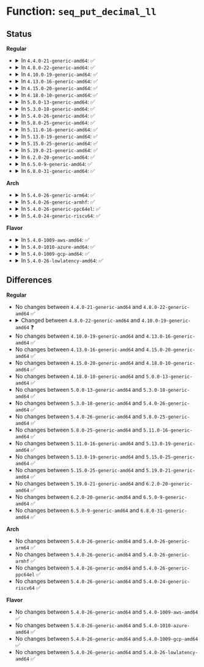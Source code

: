 # Function: <code>seq_put_decimal_ll</code>

## Status
<b>Regular</b>
<ul>
<li>
<details>
<summary>In <code>4.4.0-21-generic-amd64</code>: ✅</summary>

```c
void seq_put_decimal_ll(struct seq_file * m, char delimiter, long long int num)
```

```json
{
  "name": "seq_put_decimal_ll",
  "collision_type": "Unique Global",
  "inline_type": "No",
  "funcs": [
    {
      "addr": 18446744071581143824,
      "name": "seq_put_decimal_ll",
      "external": true,
      "loc": "fs/seq_file.c:710",
      "file": "fs/seq_file.c",
      "inline": "seen, unknown",
      "caller_inline": [],
      "caller_func": [
        "fs/proc/array.c:do_task_stat",
        "fs/proc/array.c:do_task_stat",
        "fs/proc/array.c:do_task_stat",
        "fs/proc/array.c:do_task_stat",
        "fs/proc/array.c:do_task_stat",
        "fs/proc/array.c:do_task_stat",
        "fs/proc/array.c:do_task_stat",
        "fs/proc/array.c:do_task_stat",
        "fs/proc/array.c:do_task_stat",
        "fs/proc/array.c:do_task_stat",
        "fs/proc/array.c:do_task_stat",
        "fs/proc/array.c:do_task_stat",
        "fs/proc/array.c:do_task_stat",
        "fs/proc/array.c:do_task_stat",
        "fs/proc/array.c:do_task_stat"
      ]
    }
  ],
  "symbols": [
    {
      "addr": 18446744071581143824,
      "name": "seq_put_decimal_ll",
      "section": ".text",
      "bind": "STB_GLOBAL",
      "size": 78
    }
  ]
}
```
</details>
</li>
<li>
<details>
<summary>In <code>4.8.0-22-generic-amd64</code>: ✅</summary>

```c
void seq_put_decimal_ll(struct seq_file * m, char delimiter, long long int num)
```

```json
{
  "name": "seq_put_decimal_ll",
  "collision_type": "Unique Global",
  "inline_type": "No",
  "funcs": [
    {
      "addr": 18446744071581308448,
      "name": "seq_put_decimal_ll",
      "external": true,
      "loc": "fs/seq_file.c:713",
      "file": "fs/seq_file.c",
      "inline": "seen, unknown",
      "caller_inline": [],
      "caller_func": [
        "fs/proc/array.c:do_task_stat",
        "fs/proc/array.c:do_task_stat",
        "fs/proc/array.c:do_task_stat",
        "fs/proc/array.c:do_task_stat",
        "fs/proc/array.c:do_task_stat",
        "fs/proc/array.c:do_task_stat",
        "fs/proc/array.c:do_task_stat",
        "fs/proc/array.c:do_task_stat",
        "fs/proc/array.c:do_task_stat",
        "fs/proc/array.c:do_task_stat",
        "fs/proc/array.c:do_task_stat",
        "fs/proc/array.c:do_task_stat",
        "fs/proc/array.c:do_task_stat",
        "fs/proc/array.c:do_task_stat",
        "fs/proc/array.c:do_task_stat"
      ]
    }
  ],
  "symbols": [
    {
      "addr": 18446744071581308448,
      "name": "seq_put_decimal_ll",
      "section": ".text",
      "bind": "STB_GLOBAL",
      "size": 86
    }
  ]
}
```
</details>
</li>
<li>
<details>
<summary>In <code>4.10.0-19-generic-amd64</code>: ✅</summary>

```c
void seq_put_decimal_ll(struct seq_file * m, const char * delimiter, long long int num)
```

```json
{
  "name": "seq_put_decimal_ll",
  "collision_type": "Unique Global",
  "inline_type": "No",
  "funcs": [
    {
      "addr": 18446744071581387104,
      "name": "seq_put_decimal_ll",
      "external": true,
      "loc": "fs/seq_file.c:728",
      "file": "fs/seq_file.c",
      "inline": "seen, unknown",
      "caller_inline": [],
      "caller_func": [
        "fs/proc/array.c:do_task_stat",
        "fs/proc/array.c:do_task_stat",
        "fs/proc/array.c:do_task_stat",
        "fs/proc/array.c:do_task_stat",
        "fs/proc/array.c:do_task_stat",
        "fs/proc/array.c:do_task_stat",
        "fs/proc/array.c:do_task_stat",
        "fs/proc/array.c:do_task_stat",
        "fs/proc/array.c:do_task_stat",
        "fs/proc/array.c:do_task_stat",
        "fs/proc/array.c:do_task_stat",
        "fs/proc/array.c:do_task_stat",
        "fs/proc/array.c:do_task_stat",
        "fs/proc/array.c:do_task_stat"
      ]
    }
  ],
  "symbols": [
    {
      "addr": 18446744071581387104,
      "name": "seq_put_decimal_ll",
      "section": ".text",
      "bind": "STB_GLOBAL",
      "size": 225
    }
  ]
}
```
</details>
</li>
<li>
<details>
<summary>In <code>4.13.0-16-generic-amd64</code>: ✅</summary>

```c
void seq_put_decimal_ll(struct seq_file * m, const char * delimiter, long long int num)
```

```json
{
  "name": "seq_put_decimal_ll",
  "collision_type": "Unique Global",
  "inline_type": "No",
  "funcs": [
    {
      "addr": 18446744071581443360,
      "name": "seq_put_decimal_ll",
      "external": true,
      "loc": "fs/seq_file.c:714",
      "file": "fs/seq_file.c",
      "inline": "seen, unknown",
      "caller_inline": [],
      "caller_func": [
        "fs/proc/array.c:do_task_stat",
        "fs/proc/array.c:do_task_stat",
        "fs/proc/array.c:do_task_stat",
        "fs/proc/array.c:do_task_stat",
        "fs/proc/array.c:do_task_stat",
        "fs/proc/array.c:do_task_stat",
        "fs/proc/array.c:do_task_stat",
        "fs/proc/array.c:do_task_stat",
        "fs/proc/array.c:do_task_stat",
        "fs/proc/array.c:do_task_stat",
        "fs/proc/array.c:do_task_stat",
        "fs/proc/array.c:do_task_stat",
        "fs/proc/array.c:do_task_stat",
        "fs/proc/array.c:do_task_stat"
      ]
    }
  ],
  "symbols": [
    {
      "addr": 18446744071581443360,
      "name": "seq_put_decimal_ll",
      "section": ".text",
      "bind": "STB_GLOBAL",
      "size": 223
    }
  ]
}
```
</details>
</li>
<li>
<details>
<summary>In <code>4.15.0-20-generic-amd64</code>: ✅</summary>

```c
void seq_put_decimal_ll(struct seq_file * m, const char * delimiter, long long int num)
```

```json
{
  "name": "seq_put_decimal_ll",
  "collision_type": "Unique Global",
  "inline_type": "No",
  "funcs": [
    {
      "addr": 18446744071581585312,
      "name": "seq_put_decimal_ll",
      "external": true,
      "loc": "fs/seq_file.c:718",
      "file": "fs/seq_file.c",
      "inline": "seen, unknown",
      "caller_inline": [],
      "caller_func": [
        "fs/proc/array.c:do_task_stat",
        "fs/proc/array.c:do_task_stat",
        "fs/proc/array.c:do_task_stat",
        "fs/proc/array.c:do_task_stat",
        "fs/proc/array.c:do_task_stat",
        "fs/proc/array.c:do_task_stat",
        "fs/proc/array.c:do_task_stat",
        "fs/proc/array.c:do_task_stat",
        "fs/proc/array.c:do_task_stat",
        "fs/proc/array.c:do_task_stat",
        "fs/proc/array.c:do_task_stat",
        "fs/proc/array.c:do_task_stat",
        "fs/proc/array.c:do_task_stat",
        "fs/proc/array.c:do_task_stat"
      ]
    }
  ],
  "symbols": [
    {
      "addr": 18446744071581585312,
      "name": "seq_put_decimal_ll",
      "section": ".text",
      "bind": "STB_GLOBAL",
      "size": 223
    }
  ]
}
```
</details>
</li>
<li>
<details>
<summary>In <code>4.18.0-10-generic-amd64</code>: ✅</summary>

```c
void seq_put_decimal_ll(struct seq_file * m, const char * delimiter, long long int num)
```

```json
{
  "name": "seq_put_decimal_ll",
  "collision_type": "Unique Global",
  "inline_type": "No",
  "funcs": [
    {
      "addr": 18446744071581741520,
      "name": "seq_put_decimal_ll",
      "external": true,
      "loc": "fs/seq_file.c:776",
      "file": "fs/seq_file.c",
      "inline": "seen, unknown",
      "caller_inline": [],
      "caller_func": [
        "fs/proc/array.c:do_task_stat",
        "fs/proc/array.c:do_task_stat",
        "fs/proc/array.c:do_task_stat",
        "fs/proc/array.c:do_task_stat",
        "fs/proc/array.c:do_task_stat",
        "fs/proc/array.c:do_task_stat",
        "fs/proc/array.c:do_task_stat",
        "fs/proc/array.c:do_task_stat",
        "fs/proc/array.c:do_task_stat",
        "fs/proc/array.c:do_task_stat",
        "fs/proc/array.c:do_task_stat",
        "fs/proc/array.c:do_task_stat",
        "fs/proc/array.c:do_task_stat",
        "fs/proc/array.c:do_task_stat"
      ]
    }
  ],
  "symbols": [
    {
      "addr": 18446744071581741520,
      "name": "seq_put_decimal_ll",
      "section": ".text",
      "bind": "STB_GLOBAL",
      "size": 232
    }
  ]
}
```
</details>
</li>
<li>
<details>
<summary>In <code>5.0.0-13-generic-amd64</code>: ✅</summary>

```c
void seq_put_decimal_ll(struct seq_file * m, const char * delimiter, long long int num)
```

```json
{
  "name": "seq_put_decimal_ll",
  "collision_type": "Unique Global",
  "inline_type": "No",
  "funcs": [
    {
      "addr": 18446744071581827392,
      "name": "seq_put_decimal_ll",
      "external": true,
      "loc": "fs/seq_file.c:764",
      "file": "fs/seq_file.c",
      "inline": "seen, unknown",
      "caller_inline": [],
      "caller_func": [
        "fs/proc/array.c:do_task_stat",
        "fs/proc/array.c:do_task_stat",
        "fs/proc/array.c:do_task_stat",
        "fs/proc/array.c:do_task_stat",
        "fs/proc/array.c:do_task_stat",
        "fs/proc/array.c:do_task_stat",
        "fs/proc/array.c:do_task_stat",
        "fs/proc/array.c:do_task_stat",
        "fs/proc/array.c:do_task_stat",
        "fs/proc/array.c:do_task_stat",
        "fs/proc/array.c:do_task_stat",
        "fs/proc/array.c:do_task_stat",
        "fs/proc/array.c:do_task_stat",
        "fs/proc/array.c:do_task_stat"
      ]
    }
  ],
  "symbols": [
    {
      "addr": 18446744071581827392,
      "name": "seq_put_decimal_ll",
      "section": ".text",
      "bind": "STB_GLOBAL",
      "size": 232
    }
  ]
}
```
</details>
</li>
<li>
<details>
<summary>In <code>5.3.0-18-generic-amd64</code>: ✅</summary>

```c
void seq_put_decimal_ll(struct seq_file * m, const char * delimiter, long long int num)
```

```json
{
  "name": "seq_put_decimal_ll",
  "collision_type": "Unique Global",
  "inline_type": "No",
  "funcs": [
    {
      "addr": 18446744071581951568,
      "name": "seq_put_decimal_ll",
      "external": true,
      "loc": "fs/seq_file.c:776",
      "file": "fs/seq_file.c",
      "inline": "seen, unknown",
      "caller_inline": [],
      "caller_func": [
        "arch/x86/kernel/fpu/xstate.c:proc_pid_arch_status",
        "fs/proc/array.c:do_task_stat",
        "fs/proc/array.c:do_task_stat",
        "fs/proc/array.c:do_task_stat",
        "fs/proc/array.c:do_task_stat",
        "fs/proc/array.c:do_task_stat",
        "fs/proc/array.c:do_task_stat",
        "fs/proc/array.c:do_task_stat",
        "fs/proc/array.c:do_task_stat",
        "fs/proc/array.c:do_task_stat",
        "fs/proc/array.c:do_task_stat",
        "fs/proc/array.c:do_task_stat",
        "fs/proc/array.c:do_task_stat",
        "fs/proc/array.c:do_task_stat",
        "fs/proc/array.c:do_task_stat"
      ]
    }
  ],
  "symbols": [
    {
      "addr": 18446744071581951568,
      "name": "seq_put_decimal_ll",
      "section": ".text",
      "bind": "STB_GLOBAL",
      "size": 232
    }
  ]
}
```
</details>
</li>
<li>
<details>
<summary>In <code>5.4.0-26-generic-amd64</code>: ✅</summary>

```c
void seq_put_decimal_ll(struct seq_file * m, const char * delimiter, long long int num)
```

```json
{
  "name": "seq_put_decimal_ll",
  "collision_type": "Unique Global",
  "inline_type": "No",
  "funcs": [
    {
      "addr": 18446744071582024224,
      "name": "seq_put_decimal_ll",
      "external": true,
      "loc": "fs/seq_file.c:776",
      "file": "fs/seq_file.c",
      "inline": "seen, unknown",
      "caller_inline": [],
      "caller_func": [
        "arch/x86/kernel/fpu/xstate.c:proc_pid_arch_status",
        "fs/proc/array.c:do_task_stat",
        "fs/proc/array.c:do_task_stat",
        "fs/proc/array.c:do_task_stat",
        "fs/proc/array.c:do_task_stat",
        "fs/proc/array.c:do_task_stat",
        "fs/proc/array.c:do_task_stat",
        "fs/proc/array.c:do_task_stat",
        "fs/proc/array.c:do_task_stat",
        "fs/proc/array.c:do_task_stat",
        "fs/proc/array.c:do_task_stat",
        "fs/proc/array.c:do_task_stat",
        "fs/proc/array.c:do_task_stat",
        "fs/proc/array.c:do_task_stat",
        "fs/proc/array.c:do_task_stat"
      ]
    }
  ],
  "symbols": [
    {
      "addr": 18446744071582024224,
      "name": "seq_put_decimal_ll",
      "section": ".text",
      "bind": "STB_GLOBAL",
      "size": 232
    }
  ]
}
```
</details>
</li>
<li>
<details>
<summary>In <code>5.8.0-25-generic-amd64</code>: ✅</summary>

```c
void seq_put_decimal_ll(struct seq_file * m, const char * delimiter, long long int num)
```

```json
{
  "name": "seq_put_decimal_ll",
  "collision_type": "Unique Global",
  "inline_type": "No",
  "funcs": [
    {
      "addr": 18446744071582258688,
      "name": "seq_put_decimal_ll",
      "external": true,
      "loc": "fs/seq_file.c:752",
      "file": "fs/seq_file.c",
      "inline": "seen, unknown",
      "caller_inline": [],
      "caller_func": [
        "arch/x86/kernel/fpu/xstate.c:proc_pid_arch_status",
        "kernel/fork.c:pidfd_show_fdinfo",
        "kernel/fork.c:pidfd_show_fdinfo",
        "kernel/fork.c:pidfd_show_fdinfo",
        "kernel/fork.c:pidfd_show_fdinfo",
        "kernel/fork.c:pidfd_show_fdinfo",
        "fs/proc/array.c:do_task_stat",
        "fs/proc/array.c:do_task_stat",
        "fs/proc/array.c:do_task_stat",
        "fs/proc/array.c:do_task_stat",
        "fs/proc/array.c:do_task_stat",
        "fs/proc/array.c:do_task_stat",
        "fs/proc/array.c:do_task_stat",
        "fs/proc/array.c:do_task_stat",
        "fs/proc/array.c:do_task_stat",
        "fs/proc/array.c:do_task_stat",
        "fs/proc/array.c:do_task_stat",
        "fs/proc/array.c:do_task_stat",
        "fs/proc/array.c:do_task_stat",
        "fs/proc/array.c:do_task_stat"
      ]
    }
  ],
  "symbols": [
    {
      "addr": 18446744071582258688,
      "name": "seq_put_decimal_ll",
      "section": ".text",
      "bind": "STB_GLOBAL",
      "size": 229
    }
  ]
}
```
</details>
</li>
<li>
<details>
<summary>In <code>5.11.0-16-generic-amd64</code>: ✅</summary>

```c
void seq_put_decimal_ll(struct seq_file * m, const char * delimiter, long long int num)
```

```json
{
  "name": "seq_put_decimal_ll",
  "collision_type": "Unique Global",
  "inline_type": "No",
  "funcs": [
    {
      "addr": 18446744071582307952,
      "name": "seq_put_decimal_ll",
      "external": true,
      "loc": "fs/seq_file.c:768",
      "file": "fs/seq_file.c",
      "inline": "seen, unknown",
      "caller_inline": [],
      "caller_func": [
        "arch/x86/kernel/fpu/xstate.c:proc_pid_arch_status",
        "kernel/fork.c:pidfd_show_fdinfo",
        "kernel/fork.c:pidfd_show_fdinfo",
        "kernel/fork.c:pidfd_show_fdinfo",
        "kernel/fork.c:pidfd_show_fdinfo",
        "kernel/fork.c:pidfd_show_fdinfo",
        "fs/proc/array.c:do_task_stat",
        "fs/proc/array.c:do_task_stat",
        "fs/proc/array.c:do_task_stat",
        "fs/proc/array.c:do_task_stat",
        "fs/proc/array.c:do_task_stat",
        "fs/proc/array.c:do_task_stat",
        "fs/proc/array.c:do_task_stat",
        "fs/proc/array.c:do_task_stat",
        "fs/proc/array.c:do_task_stat",
        "fs/proc/array.c:do_task_stat",
        "fs/proc/array.c:do_task_stat",
        "fs/proc/array.c:do_task_stat",
        "fs/proc/array.c:do_task_stat",
        "fs/proc/array.c:do_task_stat"
      ]
    }
  ],
  "symbols": [
    {
      "addr": 18446744071582307952,
      "name": "seq_put_decimal_ll",
      "section": ".text",
      "bind": "STB_GLOBAL",
      "size": 227
    }
  ]
}
```
</details>
</li>
<li>
<details>
<summary>In <code>5.13.0-19-generic-amd64</code>: ✅</summary>

```c
void seq_put_decimal_ll(struct seq_file * m, const char * delimiter, long long int num)
```

```json
{
  "name": "seq_put_decimal_ll",
  "collision_type": "Unique Global",
  "inline_type": "No",
  "funcs": [
    {
      "addr": 18446744071582335520,
      "name": "seq_put_decimal_ll",
      "external": true,
      "loc": "fs/seq_file.c:790",
      "file": "fs/seq_file.c",
      "inline": "seen, unknown",
      "caller_inline": [],
      "caller_func": [
        "arch/x86/kernel/fpu/xstate.c:proc_pid_arch_status",
        "kernel/fork.c:pidfd_show_fdinfo",
        "kernel/fork.c:pidfd_show_fdinfo",
        "kernel/fork.c:pidfd_show_fdinfo",
        "kernel/fork.c:pidfd_show_fdinfo",
        "kernel/fork.c:pidfd_show_fdinfo",
        "fs/proc/array.c:do_task_stat",
        "fs/proc/array.c:do_task_stat",
        "fs/proc/array.c:do_task_stat",
        "fs/proc/array.c:do_task_stat",
        "fs/proc/array.c:do_task_stat",
        "fs/proc/array.c:do_task_stat",
        "fs/proc/array.c:do_task_stat",
        "fs/proc/array.c:do_task_stat",
        "fs/proc/array.c:do_task_stat",
        "fs/proc/array.c:do_task_stat",
        "fs/proc/array.c:do_task_stat",
        "fs/proc/array.c:do_task_stat",
        "fs/proc/array.c:do_task_stat",
        "fs/proc/array.c:do_task_stat"
      ]
    }
  ],
  "symbols": [
    {
      "addr": 18446744071582335520,
      "name": "seq_put_decimal_ll",
      "section": ".text",
      "bind": "STB_GLOBAL",
      "size": 214
    }
  ]
}
```
</details>
</li>
<li>
<details>
<summary>In <code>5.15.0-25-generic-amd64</code>: ✅</summary>

```c
void seq_put_decimal_ll(struct seq_file * m, const char * delimiter, long long int num)
```

```json
{
  "name": "seq_put_decimal_ll",
  "collision_type": "Unique Global",
  "inline_type": "No",
  "funcs": [
    {
      "addr": 18446744071582656080,
      "name": "seq_put_decimal_ll",
      "external": true,
      "loc": "fs/seq_file.c:799",
      "file": "fs/seq_file.c",
      "inline": "seen, unknown",
      "caller_inline": [],
      "caller_func": [
        "arch/x86/kernel/fpu/xstate.c:proc_pid_arch_status",
        "kernel/fork.c:pidfd_show_fdinfo",
        "kernel/fork.c:pidfd_show_fdinfo",
        "kernel/fork.c:pidfd_show_fdinfo",
        "kernel/fork.c:pidfd_show_fdinfo",
        "kernel/fork.c:pidfd_show_fdinfo",
        "fs/proc/array.c:do_task_stat",
        "fs/proc/array.c:do_task_stat",
        "fs/proc/array.c:do_task_stat",
        "fs/proc/array.c:do_task_stat",
        "fs/proc/array.c:do_task_stat",
        "fs/proc/array.c:do_task_stat",
        "fs/proc/array.c:do_task_stat",
        "fs/proc/array.c:do_task_stat",
        "fs/proc/array.c:do_task_stat",
        "fs/proc/array.c:do_task_stat",
        "fs/proc/array.c:do_task_stat",
        "fs/proc/array.c:do_task_stat",
        "fs/proc/array.c:do_task_stat",
        "fs/proc/array.c:do_task_stat"
      ]
    }
  ],
  "symbols": [
    {
      "addr": 18446744071582656080,
      "name": "seq_put_decimal_ll",
      "section": ".text",
      "bind": "STB_GLOBAL",
      "size": 214
    }
  ]
}
```
</details>
</li>
<li>
<details>
<summary>In <code>5.19.0-21-generic-amd64</code>: ✅</summary>

```c
void seq_put_decimal_ll(struct seq_file * m, const char * delimiter, long long int num)
```

```json
{
  "name": "seq_put_decimal_ll",
  "collision_type": "Unique Global",
  "inline_type": "No",
  "funcs": [
    {
      "addr": 18446744071583195744,
      "name": "seq_put_decimal_ll",
      "external": true,
      "loc": "fs/seq_file.c:783",
      "file": "fs/seq_file.c",
      "inline": "seen, unknown",
      "caller_inline": [],
      "caller_func": [
        "arch/x86/kernel/fpu/xstate.c:proc_pid_arch_status",
        "kernel/fork.c:pidfd_show_fdinfo",
        "kernel/fork.c:pidfd_show_fdinfo",
        "kernel/fork.c:pidfd_show_fdinfo",
        "kernel/fork.c:pidfd_show_fdinfo",
        "kernel/fork.c:pidfd_show_fdinfo",
        "fs/proc/array.c:do_task_stat",
        "fs/proc/array.c:do_task_stat",
        "fs/proc/array.c:do_task_stat",
        "fs/proc/array.c:do_task_stat",
        "fs/proc/array.c:do_task_stat",
        "fs/proc/array.c:do_task_stat",
        "fs/proc/array.c:do_task_stat",
        "fs/proc/array.c:do_task_stat",
        "fs/proc/array.c:do_task_stat",
        "fs/proc/array.c:do_task_stat",
        "fs/proc/array.c:do_task_stat",
        "fs/proc/array.c:do_task_stat",
        "fs/proc/array.c:do_task_stat",
        "fs/proc/array.c:do_task_stat"
      ]
    }
  ],
  "symbols": [
    {
      "addr": 18446744071583195744,
      "name": "seq_put_decimal_ll",
      "section": ".text",
      "bind": "STB_GLOBAL",
      "size": 259
    }
  ]
}
```
</details>
</li>
<li>
<details>
<summary>In <code>6.2.0-20-generic-amd64</code>: ✅</summary>

```c
void seq_put_decimal_ll(struct seq_file * m, const char * delimiter, long long int num)
```

```json
{
  "name": "seq_put_decimal_ll",
  "collision_type": "Unique Global",
  "inline_type": "No",
  "funcs": [
    {
      "addr": 18446744071583771632,
      "name": "seq_put_decimal_ll",
      "external": true,
      "loc": "fs/seq_file.c:783",
      "file": "fs/seq_file.c",
      "inline": "seen, unknown",
      "caller_inline": [],
      "caller_func": [
        "arch/x86/kernel/fpu/xstate.c:proc_pid_arch_status",
        "kernel/fork.c:pidfd_show_fdinfo",
        "kernel/fork.c:pidfd_show_fdinfo",
        "kernel/fork.c:pidfd_show_fdinfo",
        "kernel/fork.c:pidfd_show_fdinfo",
        "kernel/fork.c:pidfd_show_fdinfo",
        "fs/proc/array.c:do_task_stat",
        "fs/proc/array.c:do_task_stat",
        "fs/proc/array.c:do_task_stat",
        "fs/proc/array.c:do_task_stat",
        "fs/proc/array.c:do_task_stat",
        "fs/proc/array.c:do_task_stat",
        "fs/proc/array.c:do_task_stat",
        "fs/proc/array.c:do_task_stat",
        "fs/proc/array.c:do_task_stat",
        "fs/proc/array.c:do_task_stat",
        "fs/proc/array.c:do_task_stat",
        "fs/proc/array.c:do_task_stat",
        "fs/proc/array.c:do_task_stat",
        "fs/proc/array.c:do_task_stat"
      ]
    }
  ],
  "symbols": [
    {
      "addr": 18446744071583771632,
      "name": "seq_put_decimal_ll",
      "section": ".text",
      "bind": "STB_GLOBAL",
      "size": 259
    }
  ]
}
```
</details>
</li>
<li>
<details>
<summary>In <code>6.5.0-9-generic-amd64</code>: ✅</summary>

```c
void seq_put_decimal_ll(struct seq_file * m, const char * delimiter, long long int num)
```

```json
{
  "name": "seq_put_decimal_ll",
  "collision_type": "Unique Global",
  "inline_type": "No",
  "funcs": [
    {
      "addr": 18446744071583988800,
      "name": "seq_put_decimal_ll",
      "external": true,
      "loc": "fs/seq_file.c:783",
      "file": "fs/seq_file.c",
      "inline": "seen, unknown",
      "caller_inline": [],
      "caller_func": [
        "arch/x86/kernel/fpu/xstate.c:proc_pid_arch_status",
        "kernel/fork.c:pidfd_show_fdinfo",
        "kernel/fork.c:pidfd_show_fdinfo",
        "kernel/fork.c:pidfd_show_fdinfo",
        "kernel/fork.c:pidfd_show_fdinfo",
        "kernel/fork.c:pidfd_show_fdinfo",
        "fs/proc/array.c:do_task_stat",
        "fs/proc/array.c:do_task_stat",
        "fs/proc/array.c:do_task_stat",
        "fs/proc/array.c:do_task_stat",
        "fs/proc/array.c:do_task_stat",
        "fs/proc/array.c:do_task_stat",
        "fs/proc/array.c:do_task_stat",
        "fs/proc/array.c:do_task_stat",
        "fs/proc/array.c:do_task_stat",
        "fs/proc/array.c:do_task_stat",
        "fs/proc/array.c:do_task_stat",
        "fs/proc/array.c:do_task_stat",
        "fs/proc/array.c:do_task_stat",
        "fs/proc/array.c:do_task_stat"
      ]
    }
  ],
  "symbols": [
    {
      "addr": 18446744071583988800,
      "name": "seq_put_decimal_ll",
      "section": ".text",
      "bind": "STB_GLOBAL",
      "size": 259
    }
  ]
}
```
</details>
</li>
<li>
<details>
<summary>In <code>6.8.0-31-generic-amd64</code>: ✅</summary>

```c
void seq_put_decimal_ll(struct seq_file * m, const char * delimiter, long long int num)
```

```json
{
  "name": "seq_put_decimal_ll",
  "collision_type": "Unique Global",
  "inline_type": "No",
  "funcs": [
    {
      "addr": 18446744071584201424,
      "name": "seq_put_decimal_ll",
      "external": true,
      "loc": "fs/seq_file.c:783",
      "file": "fs/seq_file.c",
      "inline": "seen, unknown",
      "caller_inline": [],
      "caller_func": [
        "arch/x86/kernel/fpu/xstate.c:proc_pid_arch_status",
        "kernel/fork.c:pidfd_show_fdinfo",
        "kernel/fork.c:pidfd_show_fdinfo",
        "kernel/fork.c:pidfd_show_fdinfo",
        "kernel/fork.c:pidfd_show_fdinfo",
        "kernel/fork.c:pidfd_show_fdinfo",
        "fs/proc/array.c:do_task_stat",
        "fs/proc/array.c:do_task_stat",
        "fs/proc/array.c:do_task_stat",
        "fs/proc/array.c:do_task_stat",
        "fs/proc/array.c:do_task_stat",
        "fs/proc/array.c:do_task_stat",
        "fs/proc/array.c:do_task_stat",
        "fs/proc/array.c:do_task_stat",
        "fs/proc/array.c:do_task_stat",
        "fs/proc/array.c:do_task_stat",
        "fs/proc/array.c:do_task_stat",
        "fs/proc/array.c:do_task_stat",
        "fs/proc/array.c:do_task_stat",
        "fs/proc/array.c:do_task_stat"
      ]
    }
  ],
  "symbols": [
    {
      "addr": 18446744071584201424,
      "name": "seq_put_decimal_ll",
      "section": ".text",
      "bind": "STB_GLOBAL",
      "size": 259
    }
  ]
}
```
</details>
</li>
</ul>
<b>Arch</b>
<ul>
<li>
<details>
<summary>In <code>5.4.0-26-generic-arm64</code>: ✅</summary>

```c
void seq_put_decimal_ll(struct seq_file * m, const char * delimiter, long long int num)
```

```json
{
  "name": "seq_put_decimal_ll",
  "collision_type": "Unique Global",
  "inline_type": "No",
  "funcs": [
    {
      "addr": 18446603336493547016,
      "name": "seq_put_decimal_ll",
      "external": true,
      "loc": "fs/seq_file.c:776",
      "file": "fs/seq_file.c",
      "inline": "seen, unknown",
      "caller_inline": [],
      "caller_func": [
        "fs/proc/array.c:do_task_stat",
        "fs/proc/array.c:do_task_stat",
        "fs/proc/array.c:do_task_stat",
        "fs/proc/array.c:do_task_stat",
        "fs/proc/array.c:do_task_stat",
        "fs/proc/array.c:do_task_stat",
        "fs/proc/array.c:do_task_stat",
        "fs/proc/array.c:do_task_stat",
        "fs/proc/array.c:do_task_stat",
        "fs/proc/array.c:do_task_stat",
        "fs/proc/array.c:do_task_stat",
        "fs/proc/array.c:do_task_stat",
        "fs/proc/array.c:do_task_stat",
        "fs/proc/array.c:do_task_stat"
      ]
    }
  ],
  "symbols": [
    {
      "addr": 18446603336493547016,
      "name": "seq_put_decimal_ll",
      "section": ".text",
      "bind": "STB_GLOBAL",
      "size": 308
    }
  ]
}
```
</details>
</li>
<li>
<details>
<summary>In <code>5.4.0-26-generic-armhf</code>: ✅</summary>

```c
void seq_put_decimal_ll(struct seq_file * m, const char * delimiter, long long int num)
```

```json
{
  "name": "seq_put_decimal_ll",
  "collision_type": "Unique Global",
  "inline_type": "No",
  "funcs": [
    {
      "addr": 3227096332,
      "name": "seq_put_decimal_ll",
      "external": true,
      "loc": "fs/seq_file.c:776",
      "file": "fs/seq_file.c",
      "inline": "seen, unknown",
      "caller_inline": [],
      "caller_func": [
        "fs/proc/array.c:do_task_stat",
        "fs/proc/array.c:do_task_stat",
        "fs/proc/array.c:do_task_stat",
        "fs/proc/array.c:do_task_stat",
        "fs/proc/array.c:do_task_stat",
        "fs/proc/array.c:do_task_stat",
        "fs/proc/array.c:do_task_stat",
        "fs/proc/array.c:do_task_stat",
        "fs/proc/array.c:do_task_stat",
        "fs/proc/array.c:do_task_stat",
        "fs/proc/array.c:do_task_stat",
        "fs/proc/array.c:do_task_stat",
        "fs/proc/array.c:do_task_stat",
        "fs/proc/array.c:do_task_stat"
      ]
    }
  ],
  "symbols": [
    {
      "addr": 3227096332,
      "name": "seq_put_decimal_ll",
      "section": ".text",
      "bind": "STB_GLOBAL",
      "size": 312
    }
  ]
}
```
</details>
</li>
<li>
<details>
<summary>In <code>5.4.0-26-generic-ppc64el</code>: ✅</summary>

```c
void seq_put_decimal_ll(struct seq_file * m, const char * delimiter, long long int num)
```

```json
{
  "name": "seq_put_decimal_ll",
  "collision_type": "Unique Global",
  "inline_type": "No",
  "funcs": [
    {
      "addr": 13835058055287116752,
      "name": "seq_put_decimal_ll",
      "external": true,
      "loc": "fs/seq_file.c:776",
      "file": "fs/seq_file.c",
      "inline": "seen, unknown",
      "caller_inline": [],
      "caller_func": [
        "fs/proc/array.c:do_task_stat",
        "fs/proc/array.c:do_task_stat",
        "fs/proc/array.c:do_task_stat",
        "fs/proc/array.c:do_task_stat",
        "fs/proc/array.c:do_task_stat",
        "fs/proc/array.c:do_task_stat",
        "fs/proc/array.c:do_task_stat",
        "fs/proc/array.c:do_task_stat",
        "fs/proc/array.c:do_task_stat",
        "fs/proc/array.c:do_task_stat",
        "fs/proc/array.c:do_task_stat",
        "fs/proc/array.c:do_task_stat",
        "fs/proc/array.c:do_task_stat",
        "fs/proc/array.c:do_task_stat"
      ]
    }
  ],
  "symbols": [
    {
      "addr": 13835058055287116752,
      "name": "seq_put_decimal_ll",
      "section": ".text",
      "bind": "STB_GLOBAL",
      "size": 360
    }
  ]
}
```
</details>
</li>
<li>
<details>
<summary>In <code>5.4.0-24-generic-riscv64</code>: ✅</summary>

```c
void seq_put_decimal_ll(struct seq_file * m, const char * delimiter, long long int num)
```

```json
{
  "name": "seq_put_decimal_ll",
  "collision_type": "Unique Global",
  "inline_type": "No",
  "funcs": [
    {
      "addr": 18446743936273209334,
      "name": "seq_put_decimal_ll",
      "external": true,
      "loc": "fs/seq_file.c:776",
      "file": "fs/seq_file.c",
      "inline": "seen, unknown",
      "caller_inline": [],
      "caller_func": [
        "fs/proc/array.c:do_task_stat",
        "fs/proc/array.c:do_task_stat",
        "fs/proc/array.c:do_task_stat",
        "fs/proc/array.c:do_task_stat",
        "fs/proc/array.c:do_task_stat",
        "fs/proc/array.c:do_task_stat",
        "fs/proc/array.c:do_task_stat",
        "fs/proc/array.c:do_task_stat",
        "fs/proc/array.c:do_task_stat",
        "fs/proc/array.c:do_task_stat",
        "fs/proc/array.c:do_task_stat",
        "fs/proc/array.c:do_task_stat",
        "fs/proc/array.c:do_task_stat",
        "fs/proc/array.c:do_task_stat"
      ]
    }
  ],
  "symbols": [
    {
      "addr": 18446743936273209334,
      "name": "seq_put_decimal_ll",
      "section": ".text",
      "bind": "STB_GLOBAL",
      "size": 224
    }
  ]
}
```
</details>
</li>
</ul>
<b>Flavor</b>
<ul>
<li>
<details>
<summary>In <code>5.4.0-1009-aws-amd64</code>: ✅</summary>

```c
void seq_put_decimal_ll(struct seq_file * m, const char * delimiter, long long int num)
```

```json
{
  "name": "seq_put_decimal_ll",
  "collision_type": "Unique Global",
  "inline_type": "No",
  "funcs": [
    {
      "addr": 18446744071581992960,
      "name": "seq_put_decimal_ll",
      "external": true,
      "loc": "fs/seq_file.c:776",
      "file": "fs/seq_file.c",
      "inline": "seen, unknown",
      "caller_inline": [],
      "caller_func": [
        "arch/x86/kernel/fpu/xstate.c:proc_pid_arch_status",
        "fs/proc/array.c:do_task_stat",
        "fs/proc/array.c:do_task_stat",
        "fs/proc/array.c:do_task_stat",
        "fs/proc/array.c:do_task_stat",
        "fs/proc/array.c:do_task_stat",
        "fs/proc/array.c:do_task_stat",
        "fs/proc/array.c:do_task_stat",
        "fs/proc/array.c:do_task_stat",
        "fs/proc/array.c:do_task_stat",
        "fs/proc/array.c:do_task_stat",
        "fs/proc/array.c:do_task_stat",
        "fs/proc/array.c:do_task_stat",
        "fs/proc/array.c:do_task_stat",
        "fs/proc/array.c:do_task_stat"
      ]
    }
  ],
  "symbols": [
    {
      "addr": 18446744071581992960,
      "name": "seq_put_decimal_ll",
      "section": ".text",
      "bind": "STB_GLOBAL",
      "size": 232
    }
  ]
}
```
</details>
</li>
<li>
<details>
<summary>In <code>5.4.0-1010-azure-amd64</code>: ✅</summary>

```c
void seq_put_decimal_ll(struct seq_file * m, const char * delimiter, long long int num)
```

```json
{
  "name": "seq_put_decimal_ll",
  "collision_type": "Unique Global",
  "inline_type": "No",
  "funcs": [
    {
      "addr": 18446744071581930528,
      "name": "seq_put_decimal_ll",
      "external": true,
      "loc": "fs/seq_file.c:776",
      "file": "fs/seq_file.c",
      "inline": "seen, unknown",
      "caller_inline": [],
      "caller_func": [
        "arch/x86/kernel/fpu/xstate.c:proc_pid_arch_status",
        "fs/proc/array.c:do_task_stat",
        "fs/proc/array.c:do_task_stat",
        "fs/proc/array.c:do_task_stat",
        "fs/proc/array.c:do_task_stat",
        "fs/proc/array.c:do_task_stat",
        "fs/proc/array.c:do_task_stat",
        "fs/proc/array.c:do_task_stat",
        "fs/proc/array.c:do_task_stat",
        "fs/proc/array.c:do_task_stat",
        "fs/proc/array.c:do_task_stat",
        "fs/proc/array.c:do_task_stat",
        "fs/proc/array.c:do_task_stat",
        "fs/proc/array.c:do_task_stat",
        "fs/proc/array.c:do_task_stat"
      ]
    }
  ],
  "symbols": [
    {
      "addr": 18446744071581930528,
      "name": "seq_put_decimal_ll",
      "section": ".text",
      "bind": "STB_GLOBAL",
      "size": 232
    }
  ]
}
```
</details>
</li>
<li>
<details>
<summary>In <code>5.4.0-1009-gcp-amd64</code>: ✅</summary>

```c
void seq_put_decimal_ll(struct seq_file * m, const char * delimiter, long long int num)
```

```json
{
  "name": "seq_put_decimal_ll",
  "collision_type": "Unique Global",
  "inline_type": "No",
  "funcs": [
    {
      "addr": 18446744071581984240,
      "name": "seq_put_decimal_ll",
      "external": true,
      "loc": "fs/seq_file.c:776",
      "file": "fs/seq_file.c",
      "inline": "seen, unknown",
      "caller_inline": [],
      "caller_func": [
        "arch/x86/kernel/fpu/xstate.c:proc_pid_arch_status",
        "fs/proc/array.c:do_task_stat",
        "fs/proc/array.c:do_task_stat",
        "fs/proc/array.c:do_task_stat",
        "fs/proc/array.c:do_task_stat",
        "fs/proc/array.c:do_task_stat",
        "fs/proc/array.c:do_task_stat",
        "fs/proc/array.c:do_task_stat",
        "fs/proc/array.c:do_task_stat",
        "fs/proc/array.c:do_task_stat",
        "fs/proc/array.c:do_task_stat",
        "fs/proc/array.c:do_task_stat",
        "fs/proc/array.c:do_task_stat",
        "fs/proc/array.c:do_task_stat",
        "fs/proc/array.c:do_task_stat"
      ]
    }
  ],
  "symbols": [
    {
      "addr": 18446744071581984240,
      "name": "seq_put_decimal_ll",
      "section": ".text",
      "bind": "STB_GLOBAL",
      "size": 232
    }
  ]
}
```
</details>
</li>
<li>
<details>
<summary>In <code>5.4.0-26-lowlatency-amd64</code>: ✅</summary>

```c
void seq_put_decimal_ll(struct seq_file * m, const char * delimiter, long long int num)
```

```json
{
  "name": "seq_put_decimal_ll",
  "collision_type": "Unique Global",
  "inline_type": "No",
  "funcs": [
    {
      "addr": 18446744071582054704,
      "name": "seq_put_decimal_ll",
      "external": true,
      "loc": "fs/seq_file.c:776",
      "file": "fs/seq_file.c",
      "inline": "seen, unknown",
      "caller_inline": [],
      "caller_func": [
        "arch/x86/kernel/fpu/xstate.c:proc_pid_arch_status",
        "fs/proc/array.c:do_task_stat",
        "fs/proc/array.c:do_task_stat",
        "fs/proc/array.c:do_task_stat",
        "fs/proc/array.c:do_task_stat",
        "fs/proc/array.c:do_task_stat",
        "fs/proc/array.c:do_task_stat",
        "fs/proc/array.c:do_task_stat",
        "fs/proc/array.c:do_task_stat",
        "fs/proc/array.c:do_task_stat",
        "fs/proc/array.c:do_task_stat",
        "fs/proc/array.c:do_task_stat",
        "fs/proc/array.c:do_task_stat",
        "fs/proc/array.c:do_task_stat",
        "fs/proc/array.c:do_task_stat"
      ]
    }
  ],
  "symbols": [
    {
      "addr": 18446744071582054704,
      "name": "seq_put_decimal_ll",
      "section": ".text",
      "bind": "STB_GLOBAL",
      "size": 232
    }
  ]
}
```
</details>
</li>
</ul>

## Differences
<b>Regular</b>
<ul>
<li>
No changes between <code>4.4.0-21-generic-amd64</code> and <code>4.8.0-22-generic-amd64</code> ✅
</li>
<li>
<details>
<summary>Changed between <code>4.8.0-22-generic-amd64</code> and <code>4.10.0-19-generic-amd64</code> ❓</summary>
<ul>
<li>
<b>Param type changed. </b>
<code>char delimiter</code> ➡️ <code>const char * delimiter</code>
</li>
</ul>
</details>
</li>
<li>
No changes between <code>4.10.0-19-generic-amd64</code> and <code>4.13.0-16-generic-amd64</code> ✅
</li>
<li>
No changes between <code>4.13.0-16-generic-amd64</code> and <code>4.15.0-20-generic-amd64</code> ✅
</li>
<li>
No changes between <code>4.15.0-20-generic-amd64</code> and <code>4.18.0-10-generic-amd64</code> ✅
</li>
<li>
No changes between <code>4.18.0-10-generic-amd64</code> and <code>5.0.0-13-generic-amd64</code> ✅
</li>
<li>
No changes between <code>5.0.0-13-generic-amd64</code> and <code>5.3.0-18-generic-amd64</code> ✅
</li>
<li>
No changes between <code>5.3.0-18-generic-amd64</code> and <code>5.4.0-26-generic-amd64</code> ✅
</li>
<li>
No changes between <code>5.4.0-26-generic-amd64</code> and <code>5.8.0-25-generic-amd64</code> ✅
</li>
<li>
No changes between <code>5.8.0-25-generic-amd64</code> and <code>5.11.0-16-generic-amd64</code> ✅
</li>
<li>
No changes between <code>5.11.0-16-generic-amd64</code> and <code>5.13.0-19-generic-amd64</code> ✅
</li>
<li>
No changes between <code>5.13.0-19-generic-amd64</code> and <code>5.15.0-25-generic-amd64</code> ✅
</li>
<li>
No changes between <code>5.15.0-25-generic-amd64</code> and <code>5.19.0-21-generic-amd64</code> ✅
</li>
<li>
No changes between <code>5.19.0-21-generic-amd64</code> and <code>6.2.0-20-generic-amd64</code> ✅
</li>
<li>
No changes between <code>6.2.0-20-generic-amd64</code> and <code>6.5.0-9-generic-amd64</code> ✅
</li>
<li>
No changes between <code>6.5.0-9-generic-amd64</code> and <code>6.8.0-31-generic-amd64</code> ✅
</li>
</ul>
<b>Arch</b>
<ul>
<li>
No changes between <code>5.4.0-26-generic-amd64</code> and <code>5.4.0-26-generic-arm64</code> ✅
</li>
<li>
No changes between <code>5.4.0-26-generic-amd64</code> and <code>5.4.0-26-generic-armhf</code> ✅
</li>
<li>
No changes between <code>5.4.0-26-generic-amd64</code> and <code>5.4.0-26-generic-ppc64el</code> ✅
</li>
<li>
No changes between <code>5.4.0-26-generic-amd64</code> and <code>5.4.0-24-generic-riscv64</code> ✅
</li>
</ul>
<b>Flavor</b>
<ul>
<li>
No changes between <code>5.4.0-26-generic-amd64</code> and <code>5.4.0-1009-aws-amd64</code> ✅
</li>
<li>
No changes between <code>5.4.0-26-generic-amd64</code> and <code>5.4.0-1010-azure-amd64</code> ✅
</li>
<li>
No changes between <code>5.4.0-26-generic-amd64</code> and <code>5.4.0-1009-gcp-amd64</code> ✅
</li>
<li>
No changes between <code>5.4.0-26-generic-amd64</code> and <code>5.4.0-26-lowlatency-amd64</code> ✅
</li>
</ul>
